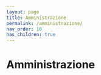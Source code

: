 ```yaml
---
layout: page
title: Amministrazione
permalink: /amministrazione/
nav_order: 10
has_children: true
---
```


# Amministrazione
